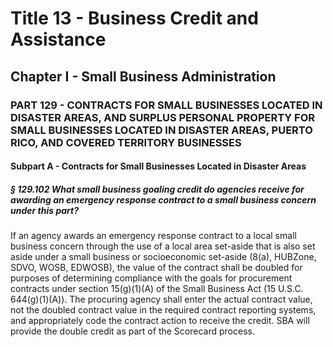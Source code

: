 
# Title 13 - Business Credit and Assistance
## Chapter I - Small Business Administration
### PART 129 - CONTRACTS FOR SMALL BUSINESSES LOCATED IN DISASTER AREAS, AND SURPLUS PERSONAL PROPERTY FOR SMALL BUSINESSES LOCATED IN DISASTER AREAS, PUERTO RICO, AND COVERED TERRITORY BUSINESSES
#### Subpart A - Contracts for Small Businesses Located in Disaster Areas
##### § 129.102 What small business goaling credit do agencies receive for awarding an emergency response contract to a small business concern under this part?

If an agency awards an emergency response contract to a local small business concern through the use of a local area set-aside that is also set aside under a small business or socioeconomic set-aside (8(a), HUBZone, SDVO, WOSB, EDWOSB), the value of the contract shall be doubled for purposes of determining compliance with the goals for procurement contracts under section 15(g)(1)(A) of the Small Business Act (15 U.S.C. 644(g)(1)(A)). The procuring agency shall enter the actual contract value, not the doubled contract value in the required contract reporting systems, and appropriately code the contract action to receive the credit. SBA will provide the double credit as part of the Scorecard process.
